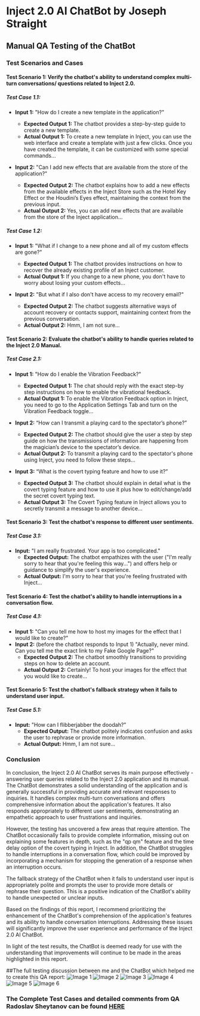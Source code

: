# Inject 2.0 AI ChatBot by Joseph Straight
## Manual QA Testing of the ChatBot

### Test Scenarios and Cases

#### Test Scenario 1: Verify the chatbot's ability to understand complex multi-turn conversations/ questions related to Inject 2.0.

##### Test Case 1.1:
- **Input 1:** "How do I create a new template in the application?"
  - **Expected Output 1:** The chatbot provides a step-by-step guide to create a new template.
  - **Actual Output 1:** To create a new template in Inject, you can use the web interface and create a template with just a few clicks. Once you have created the template, it can be customized with some special commands...

- **Input 2:** "Can I add new effects that are available from the store of the application?"
  - **Expected Output 2:** The chatbot explains how to add a new effects from the available effects in the Inject Store such as the Hotel Key Effect or the Houdini’s Eyes effect, maintaining the context from the previous input.
  - **Actual Output 2:** Yes, you can add new effects that are available from the store of the Inject application...

##### Test Case 1.2:
- **Input 1:** "What if I change to a new phone and all of my custom effects are gone?"
  - **Expected Output 1:** The chatbot provides instructions on how to recover the already existing profile of an Inject customer.
  - **Actual Output 1:** If you change to a new phone, you don't have to worry about losing your custom effects...

- **Input 2:** "But what if I also don't have access to my recovery email?"
  - **Expected Output 2:** The chatbot suggests alternative ways of account recovery or contacts support, maintaining context from the previous conversation.
  - **Actual Output 2:** Hmm, I am not sure...

#### Test Scenario 2: Evaluate the chatbot's ability to handle queries related to the Inject 2.0 Manual.

##### Test Case 2.1:
- **Input 1:** "How do I enable the Vibration Feedback?"
  - **Expected Output 1:** The chat should reply with the exact step-by step instructions on how to enable the vibrational feedback.
  - **Actual Output 1:** To enable the Vibration Feedback option in Inject, you need to go to the Application Settings Tab and turn on the Vibration Feedback toggle...

- **Input 2:** “How can I transmit a playing card to the spectator’s phone?”
  - **Expected Output 2:** The chatbot should give the user a step by step guide on how the transmissions of information are happening from the magician’s device to the spectator’s device.
  - **Actual Output 2:** To transmit a playing card to the spectator's phone using Inject, you need to follow these steps...

- **Input 3:** “What is the covert typing feature and how to use it?”
  - **Expected Output 3:** The chatbot should explain in detail what is the covert typing feature and how to use it plus how to edit/change/add the secret covert typing text.
  - **Actual Output 3:** The Covert Typing feature in Inject allows you to secretly transmit a message to another device...

#### Test Scenario 3: Test the chatbot's response to different user sentiments.

##### Test Case 3.1:
- **Input:** "I am really frustrated. Your app is too complicated."
  - **Expected Output:** The chatbot empathizes with the user ("I'm really sorry to hear that you're feeling this way...") and offers help or guidance to simplify the user's experience.
  - **Actual Output:** I'm sorry to hear that you're feeling frustrated with Inject...

#### Test Scenario 4: Test the chatbot's ability to handle interruptions in a conversation flow.

##### Test Case 4.1:
- **Input 1:** "Can you tell me how to host my images for the effect that I would like to create?"
- **Input 2:** (before the chatbot responds to Input 1) "Actually, never mind. Can you tell me the exact link to my Fake Google Page?"
  - **Expected Output 2:** The chatbot smoothly transitions to providing steps on how to delete an account.
  - **Actual Output 2:** Certainly! To host your images for the effect that you would like to create...

#### Test Scenario 5: Test the chatbot's fallback strategy when it fails to understand user input.

##### Test Case 5.1:
- **Input:** "How can I flibberjabber the doodah?"
  - **Expected Output:** The chatbot politely indicates confusion and asks the user to rephrase or provide more information.
  - **Actual Output:** Hmm, I am not sure...

### Conclusion

In conclusion, the Inject 2.0 AI ChatBot serves its main purpose effectively - answering user queries related to the Inject 2.0 application and its manual. The ChatBot demonstrates a solid understanding of the application and is generally successful in providing accurate and relevant responses to inquiries. It handles complex multi-turn conversations and offers comprehensive information about the application's features. It also responds appropriately to different user sentiments, demonstrating an empathetic approach to user frustrations and inquiries.

However, the testing has uncovered a few areas that require attention. The ChatBot occasionally fails to provide complete information, missing out on explaining some features in depth, such as the "qp qm" feature and the time delay option of the covert typing in Inject. In addition, the ChatBot struggles to handle interruptions in a conversation flow, which could be improved by incorporating a mechanism for stopping the generation of a response when an interruption occurs.

The fallback strategy of the ChatBot when it fails to understand user input is appropriately polite and prompts the user to provide more details or rephrase their question. This is a positive indication of the ChatBot's ability to handle unexpected or unclear inputs.

Based on the findings of this report, I recommend prioritizing the enhancement of the ChatBot's comprehension of the application's features and its ability to handle conversation interruptions. Addressing these issues will significantly improve the user experience and performance of the Inject 2.0 AI ChatBot.

In light of the test results, the ChatBot is deemed ready for use with the understanding that improvements will continue to be made in the areas highlighted in this report.


##The full testing discussion between me and the ChatBot which helped me to create this QA report:
![Image 1](https://prnt.sc/mF8QG_c8XYol)
![Image 2](https://prnt.sc/57CnoR4PJivL)
![Image 3](https://prnt.sc/3AXTB0BI1yA3)
![Image 4](https://prnt.sc/M62CjhRPVMbY)
![Image 5](https://prnt.sc/pzr5KhN7Ytqf)
![Image 6](https://prnt.sc/NitDopKjdf_F)



### The Complete Test Cases and detailed comments from QA Radoslav Sheytanov can be found [HERE](https://docs.google.com/document/d/1DBiTsUXrXVFhM6eL8a6jUAQXW1FlwmLx9_k02_2YZFI/edit?usp=sharing)

